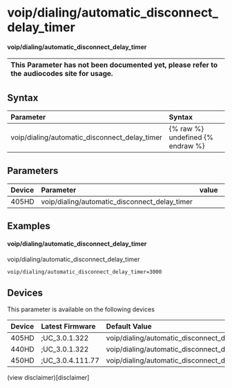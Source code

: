 ﻿---
description: voip/dialing/automatic_disconnect_delay_timer
search:
    keywords: ['voip','dialing','automatic_disconnect_delay_timer']
---

# voip/dialing/automatic_disconnect_delay_timer

#### voip/dialing/automatic_disconnect_delay_timer


| This Parameter has not been documented yet, please refer to the audiocodes site for usage.  |
| :--- |

## Syntax
| Parameter | Syntax |
| :--- | :--- |
|voip/dialing/automatic_disconnect_delay_timer | {% raw %} undefined {% endraw %} |

## Parameters
|Device|Parameter|value|Description|
|:---|:---|:---|:---|
| 405HD | voip/dialing/automatic_disconnect_delay_timer |  |  |

## Examples
#### voip/dialing/automatic_disconnect_delay_timer

voip/dialing/automatic_disconnect_delay_timer

```
voip/dialing/automatic_disconnect_delay_timer=3000
```

## Devices
This parameter is available on the following devices

| Device | Latest Firmware | Default Value |
|:---|:---|:---|
| 405HD | ;UC_3.0.1.322 | voip/dialing/automatic_disconnect_delay_timer=3000 
| 440HD | ;UC_3.0.1.322 | voip/dialing/automatic_disconnect_delay_timer=3000 
| 450HD | ;UC_3.0.4.111.77 | voip/dialing/automatic_disconnect_delay_timer=3000 

(view disclaimer)[disclaimer]
